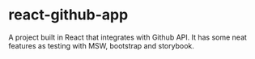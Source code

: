 # react-github-app
A project built in React that integrates with Github API. It has some neat features as testing with MSW, bootstrap and storybook.
